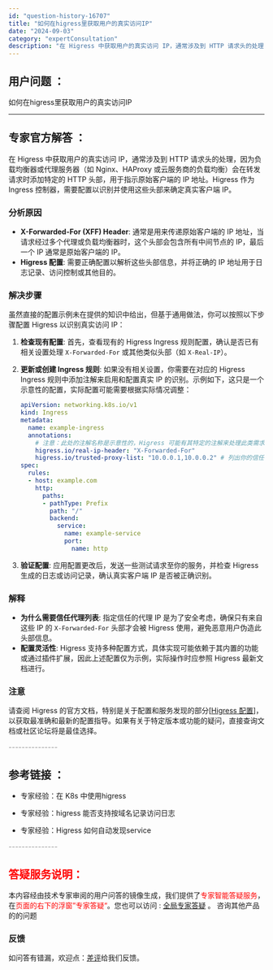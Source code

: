```yaml
---
id: "question-history-16707"
title: "如何在higress里获取用户的真实访问IP"
date: "2024-09-03"
category: "expertConsultation"
description: "在 Higress 中获取用户的真实访问 IP，通常涉及到 HTTP 请求头的处理，因为负载均衡器或代理服务器（如 Nginx、HAProxy 或云服务商的负载均衡）会在转发请求时添加特定的 HTTP 头部，用于指示原始客户端的 IP 地址。Higress 作为 Ingress 控制器，需要配置以识"
---
```


## 用户问题 ： 
 如何在higress里获取用户的真实访问IP  

---------------
## 专家官方解答 ：

在 Higress 中获取用户的真实访问 IP，通常涉及到 HTTP 请求头的处理，因为负载均衡器或代理服务器（如 Nginx、HAProxy 或云服务商的负载均衡）会在转发请求时添加特定的 HTTP 头部，用于指示原始客户端的 IP 地址。Higress 作为 Ingress 控制器，需要配置以识别并使用这些头部来确定真实客户端 IP。

### 分析原因
- **X-Forwarded-For (XFF) Header**: 通常是用来传递原始客户端的 IP 地址，当请求经过多个代理或负载均衡器时，这个头部会包含所有中间节点的 IP，最后一个 IP 通常是原始客户端的 IP。
- **Higress 配置**: 需要正确配置以解析这些头部信息，并将正确的 IP 地址用于日志记录、访问控制或其他目的。

### 解决步骤
虽然直接的配置示例未在提供的知识中给出，但基于通用做法，你可以按照以下步骤配置 Higress 以识别真实访问 IP：

1. **检查现有配置**: 首先，查看现有的 Higress Ingress 规则配置，确认是否已有相关设置处理 `X-Forwarded-For` 或其他类似头部（如 `X-Real-IP`）。

2. **更新或创建 Ingress 规则**: 如果没有相关设置，你需要在对应的 Higress Ingress 规则中添加注解来启用和配置真实 IP 的识别。示例如下，这只是一个示意性的配置，实际配置可能需要根据实际情况调整：

   ```yaml
   apiVersion: networking.k8s.io/v1
   kind: Ingress
   metadata:
     name: example-ingress
     annotations:
       # 注意：此处的注解名称是示意性的，Higress 可能有其特定的注解来处理此类需求
       higress.io/real-ip-header: "X-Forwarded-For"
       higress.io/trusted-proxy-list: "10.0.0.1,10.0.0.2" # 列出你的信任代理 IP，确保它们不会被错误地当作客户端 IP
   spec:
     rules:
     - host: example.com
       http:
         paths:
         - pathType: Prefix
           path: "/"
           backend:
             service:
               name: example-service
               port:
                 name: http
   ```

3. **验证配置**: 应用配置更改后，发送一些测试请求至你的服务，并检查 Higress 生成的日志或访问记录，确认真实客户端 IP 是否被正确识别。

### 解释
- **为什么需要信任代理列表**: 指定信任的代理 IP 是为了安全考虑，确保只有来自这些 IP 的 `X-Forwarded-For` 头部才会被 Higress 使用，避免恶意用户伪造此头部信息。
- **配置灵活性**: Higress 支持多种配置方式，具体实现可能依赖于其内置的功能或通过插件扩展，因此上述配置仅为示例，实际操作时应参照 Higress 最新文档进行。

### 注意
请查阅 Higress 的官方文档，特别是关于配置和服务发现的部分[[Higress 配置](https://higress.io/docs/user/configurations)]，以获取最准确和最新的配置指导。如果有关于特定版本或功能的疑问，直接查询文档或社区论坛将是最佳选择。


<font color="#949494">---------------</font> 


## 参考链接 ：

* 专家经验：在 K8s 中使用higress 
 
 * 专家经验：higress 能否支持按域名记录访问日志 
 
 * 专家经验：Higress 如何自动发现service 


 <font color="#949494">---------------</font> 
 


## <font color="#FF0000">答疑服务说明：</font> 

本内容经由技术专家审阅的用户问答的镜像生成，我们提供了<font color="#FF0000">专家智能答疑服务</font>，在<font color="#FF0000">页面的右下的浮窗”专家答疑“</font>。您也可以访问 : [全局专家答疑](https://answer.opensource.alibaba.com/docs/intro) 。 咨询其他产品的的问题

### 反馈
如问答有错漏，欢迎点：[差评](https://ai.nacos.io/user/feedbackByEnhancerGradePOJOID?enhancerGradePOJOId=16721)给我们反馈。

